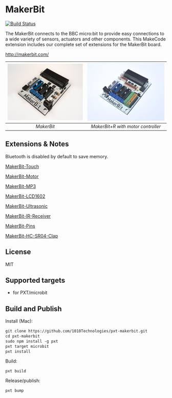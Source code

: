 # MakerBit

[![Build Status](https://travis-ci.org/1010Technologies/pxt-makerbit.svg?branch=master)](https://travis-ci.org/1010Technologies/pxt-makerbit)

The MakerBit connects to the BBC micro:bit to provide easy connections to a wide variety of sensors, actuators and other components.
This MakeCode extension includes our complete set of extensions for the MakerBit board.

http://makerbit.com/

| ![MakerBit](https://github.com/1010Technologies/pxt-makerbit/raw/master/MakerBit.png "MakerBit") | ![MakerBit+R](https://github.com/1010Technologies/pxt-makerbit/raw/master/MakerBit+R.png "MakerBit+R") |
| :----------------------------------------------------------------------------------------------: | :----------------------------------------------------------------------------------------------------: |
|                                            _MakerBit_                                            |                                   _MakerBit+R with motor controller_                                   |

## Extensions & Notes

Bluetooth is disabled by default to save memory.

[MakerBit-Touch](https://github.com/1010Technologies/pxt-makerbit-touch)

[MakerBit-Motor](https://github.com/1010Technologies/pxt-makerbit-motor)

[MakerBit-MP3](https://github.com/1010Technologies/pxt-makerbit-mp3)

[MakerBit-LCD1602](https://github.com/1010Technologies/pxt-makerbit-lcd1602)

[MakerBit-Ultrasonic](https://github.com/1010Technologies/pxt-makerbit-ultrasonic)

[MakerBit-IR-Receiver](https://github.com/1010Technologies/pxt-makerbit-ir-receiver)

[MakerBit-Pins](https://github.com/1010Technologies/pxt-makerbit-pins)

[MakerBit-HC-SR04-Clap](https://github.com/1010Technologies/pxt-makerbit-hc-sr04-clap)

## License

MIT

## Supported targets

- for PXT/microbit

## Build and Publish

Install (Mac):
```
git clone https://github.com/1010Technologies/pxt-makerbit.git
cd pxt-makerbit
sudo npm install -g pxt
pxt target microbit
pxt install
```
Build:
```
pxt build
```
Release/publish:
```
pxt bump
```

